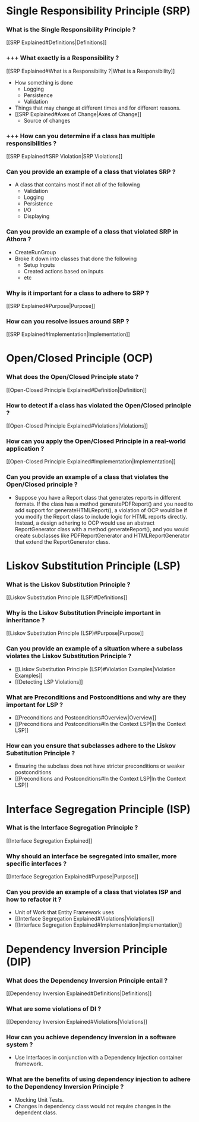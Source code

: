 # Single Responsibility Principle (SRP)
### What is the Single Responsibility Principle ?
[[SRP Explained#Definitions|Definitions]]

### +++ What exactly is a Responsibility ?
[[SRP Explained#What is a Responsibility ?|What is a Responsibility]]
- How something is done
	- Logging
	- Persistence
	- Validation
- Things that may change at different times and for different reasons.
- [[SRP Explained#Axes of Change|Axes of Change]]
	- Source of changes

### +++ How can you determine if a class has multiple responsibilities ?
[[SRP Explained#SRP Violation|SRP Violations]]

### Can you provide an example of a class that violates SRP ?
- A class that contains most if not all of the following
	- Validation
	- Logging
	- Persistence
	- I/O
	- Displaying

### Can you provide an example of a class that violated SRP in Athora ?
- CreateRunGroup
- Broke it down into classes that done the following
	- Setup Inputs
	- Created actions based on inputs
	- etc

### Why is it important for a class to adhere to SRP ?
[[SRP Explained#Purpose|Purpose]]

### How can you resolve issues around SRP ?
[[SRP Explained#Implementation|Implementation]]

# Open/Closed Principle (OCP)
### What does the Open/Closed Principle state ?
[[Open-Closed Principle Explained#Definition|Definition]]

### How to detect if a class has violated the Open/Closed principle ?
[[Open-Closed Principle Explained#Violations|Violations]]

### How can you apply the Open/Closed Principle in a real-world application ?
[[Open-Closed Principle Explained#Implementation|Implementation]]

### Can you provide an example of a class that violates the Open/Closed principle ?
- Suppose you have a Report class that generates reports in different formats. If the class has a method generatePDFReport() and you need to add support for generateHTMLReport(), a violation of OCP would be if you modify the Report class to include logic for HTML reports directly. Instead, a design adhering to OCP would use an abstract ReportGenerator class with a method generateReport(), and you would create subclasses like PDFReportGenerator and HTMLReportGenerator that extend the ReportGenerator class.

# Liskov Substitution Principle (LSP)
### What is the Liskov Substitution Principle ?
[[Liskov Substitution Principle (LSP)#Definitions]]

### Why is the Liskov Substitution Principle important in inheritance ?
[[Liskov Substitution Principle (LSP)#Purpose|Purpose]]

### Can you provide an example of a situation where a subclass violates the Liskov Substitution Principle ?
- [[Liskov Substitution Principle (LSP)#Violation Examples|Violation Examples]]
- [[Detecting LSP Violations]]

### What are Preconditions and Postconditions and why are they important for LSP ?
- [[Preconditions and Postconditions#Overview|Overview]]
- [[Preconditions and Postconditions#In the Context LSP|In the Context LSP]]

### How can you ensure that subclasses adhere to the Liskov Substitution Principle ?
- Ensuring the subclass does not have stricter preconditions or weaker postconditions 
- [[Preconditions and Postconditions#In the Context LSP|In the Context LSP]]

# Interface Segregation Principle (ISP)
### What is the Interface Segregation Principle ?
[[Interface Segregation Explained]]

### Why should an interface be segregated into smaller, more specific interfaces ?
[[Interface Segregation Explained#Purpose|Purpose]]

### Can you provide an example of a class that violates ISP and how to refactor it ?
- Unit of Work that Entity Framework uses
- [[Interface Segregation Explained#Violations|Violations]]
- [[Interface Segregation Explained#Implementation|Implementation]]

# Dependency Inversion Principle (DIP)
### What does the Dependency Inversion Principle entail ?
[[Dependency Inversion Explained#Definitions|Definitions]]

### What are some violations of DI ?
[[Dependency Inversion Explained#Violations|Violations]]

### How can you achieve dependency inversion in a software system ?
- Use Interfaces in conjunction with a Dependency Injection container framework.

### What are the benefits of using dependency injection to adhere to the Dependency Inversion Principle ?
- Mocking Unit Tests.
- Changes in dependency class would not require changes in the dependent class.

